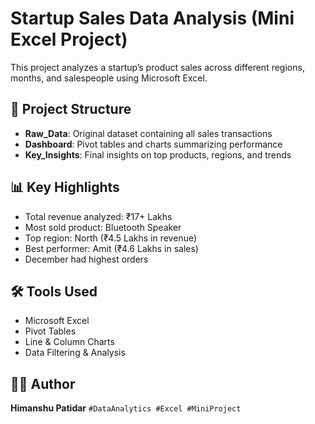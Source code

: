 # Startup Sales Data Analysis (Mini Excel Project)

This project analyzes a startup’s product sales across different regions, months, and salespeople using Microsoft Excel.

## 📂 Project Structure
- **Raw_Data**: Original dataset containing all sales transactions
- **Dashboard**: Pivot tables and charts summarizing performance
- **Key_Insights**: Final insights on top products, regions, and trends

## 📊 Key Highlights
- Total revenue analyzed: ₹17+ Lakhs
- Most sold product: Bluetooth Speaker
- Top region: North (₹4.5 Lakhs in revenue)
- Best performer: Amit (₹4.6 Lakhs in sales)
- December had highest orders

## 🛠️ Tools Used
- Microsoft Excel
- Pivot Tables
- Line & Column Charts
- Data Filtering & Analysis

## 👨‍💻 Author
**Himanshu Patidar** 
`#DataAnalytics #Excel #MiniProject`
